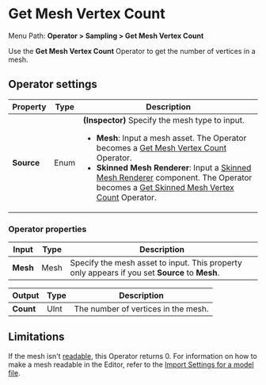 # Get Mesh Vertex Count

Menu Path: **Operator > Sampling > Get Mesh Vertex Count**

Use the **Get Mesh Vertex Count** Operator to get the number of vertices in a mesh.

## Operator settings

| **Property** | **Type** | **Description**                                              |
| ------------ | -------- | ------------------------------------------------------------ |
| **Source**   | Enum     | **(Inspector)** Specify the mesh type to input.<ul><li>**Mesh**: Input a mesh asset. The Operator becomes a [Get Mesh Vertex Count](Operator-MeshVertexCount.md) Operator.</li><li>**Skinned Mesh Renderer**: Input a [Skinned Mesh Renderer](https://docs.unity3d.com/Manual/class-SkinnedMeshRenderer.html) component. The Operator becomes a [Get Skinned Mesh Vertex Count](Operator-SkinnedMeshVertexCount.md) Operator.</li></ul> |

### Operator properties

| **Input**                 | **Type**              | **Description**                                              |
| ------------------------- | --------------------- | ------------------------------------------------------------ |
| **Mesh**                  | Mesh                  | Specify the mesh asset to input. This property only appears if you set **Source** to **Mesh**. |

| **Output** | **Type** | **Description**                         |
| ---------- | -------- | --------------------------------------- |
| **Count**  | UInt     | The number of vertices in the mesh. |

## Limitations

If the mesh isn't [readable](https://docs.unity3d.com/ScriptReference/Mesh-isReadable.html), this Operator returns 0. For information on how to make a mesh readable in the Editor, refer to the [Import Settings for a model file](https://docs.unity3d.com/Manual/FBXImporter-Model.html).
